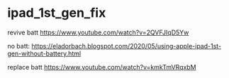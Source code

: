 # ipad_1st_gen_fix

revive batt
https://www.youtube.com/watch?v=2QVFJIqD5Yw

no batt:
https://eladorbach.blogspot.com/2020/05/using-apple-ipad-1st-gen-without-battery.html

replace batt
https://www.youtube.com/watch?v=kmkTmVRqxbM
